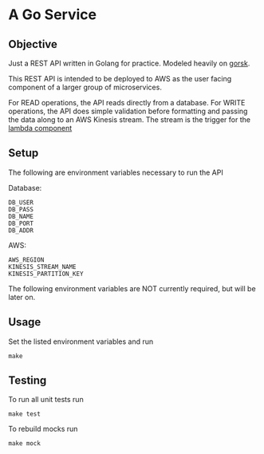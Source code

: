 # A Go Service

## Objective

Just a REST API written in Golang for practice. Modeled heavily on [gorsk](https://github.com/ribice/gorsk). 

This REST API is intended to be deployed to AWS as the user facing component of a larger group of microservices.

For READ operations, the API reads directly from a database. 
For WRITE operations, the API does simple validation before formatting and passing the data along to an AWS Kinesis stream. The stream is the trigger for the [lambda component](https://github.com/konstantinfarrell/go-example-lambda)


## Setup

The following are environment variables necessary to run the API

Database:

	DB_USER
	DB_PASS
	DB_NAME
	DB_PORT
	DB_ADDR

AWS:

	AWS_REGION
	KINESIS_STREAM_NAME
	KINESIS_PARTITION_KEY

The following environment variables are NOT currently required, but will be later on.


## Usage

Set the listed environment variables and run

	make

## Testing

To run all unit tests run

	make test

To rebuild mocks run

	make mock
